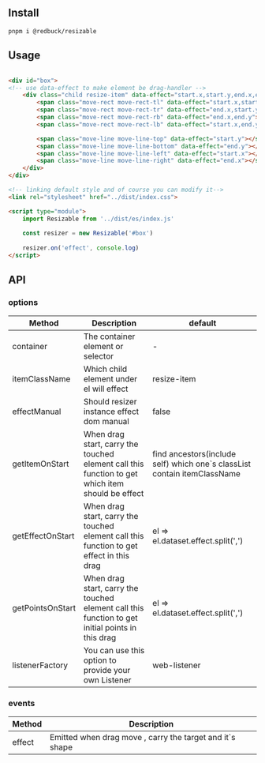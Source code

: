 ## Install
`pnpm i @redbuck/resizable`

## Usage
```html

<div id="box">
<!-- use data-effect to make element be drag-handler -->
    <div class="child resize-item" data-effect="start.x,start.y,end.x,end.y">
        <span class="move-rect move-rect-tl" data-effect="start.x,start.y"></span>
        <span class="move-rect move-rect-tr" data-effect="end.x,start.y"></span>
        <span class="move-rect move-rect-rb" data-effect="end.x,end.y"></span>
        <span class="move-rect move-rect-lb" data-effect="start.x,end.y"></span>

        <span class="move-line move-line-top" data-effect="start.y"></span>
        <span class="move-line move-line-bottom" data-effect="end.y"></span>
        <span class="move-line move-line-left" data-effect="start.x"></span>
        <span class="move-line move-line-right" data-effect="end.x"></span>
    </div>
</div>

<!-- linking default style and of course you can modify it-->
<link rel="stylesheet" href="../dist/index.css">

<script type="module">
    import Resizable from '../dist/es/index.js'
    
    const resizer = new Resizable('#box')
    
    resizer.on('effect', console.log)
</script>

```


## API

### options
| Method  | Description                                                                                      | default                                                                  |
| ----- |--------------------------------------------------------------------------------------------------|--------------------------------------------------------------------------|
| container | The container element or selector                                                                | -                                                                        |
| itemClassName | Which child element under el will effect                                                         | resize-item                                                              |
| effectManual | Should resizer instance effect dom manual                                                        | false                                                                    |
| getItemOnStart | When drag start, carry the touched element call this function to get which item should be effect | find ancestors(include self) which one`s classList contain itemClassName |
| getEffectOnStart | When drag start, carry the touched element call this function to get effect in this drag         | el => el.dataset.effect.split(',')                                       |
| getPointsOnStart | When drag start, carry the touched element call this function to get initial points in this drag | el => el.dataset.effect.split(',')                                       |
| listenerFactory | You can use this option to provide your own Listener                                             | web-listener                                                |

### events
| Method  | Description                                              |
| ----- |----------------------------------------------------------|
| effect | Emitted when drag move , carry the target and it`s shape |
